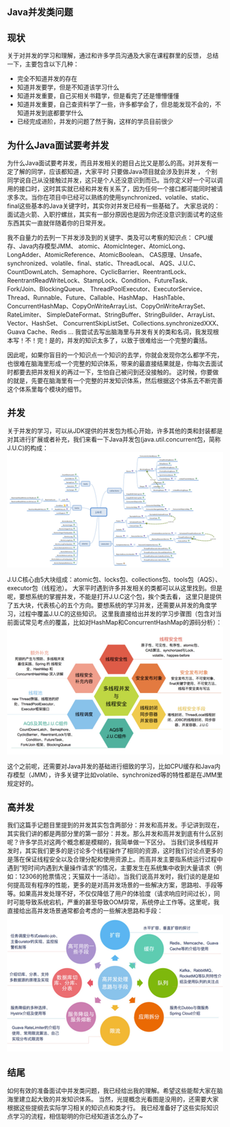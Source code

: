 ## Java并发类问题

## 现状
关于对并发的学习和理解，通过和许多学员沟通及大家在课程群里的反馈，
总结一下，主要包含以下几种：
- 完全不知道并发的存在
- 知道并发要学，但是不知道该学习什么
- 知道并发重要，自己买相关书籍学，但是看完了还是懵懵懂懂
- 知道并发重要，自己查资料学了一些，许多都学会了，但总能发现不会的，不知道并发到底都要学什么
- 已经完成进阶，并发的问题了然于胸，这样的学员目前很少

## 为什么Java面试要考并发
为什么Java面试要考并发，而且并发相关的题目占比又是那么的高。对并发有一定了解的同学，应该都知道，大家平时 只要做Java项目就会涉及到并发 ，
个别同学说自己从没接触过并发，这只是个人还没意识到而已。当你定义好一个可以调用的接口时，这时其实就已经和并发有关系了，因为任何一个接口都可能同时被请求多次。当你在项目中已经可以熟练的使用synchronized、volatile、static、final这些基本的Java关键字时，其实你对并发已经有一些基础了。
大家总说的：面试造火箭、入职拧螺丝，其实有一部分原因也是因为你还没意识到面试考的这些东西其实一直就伴随着你的日常开发。

我不自量力的去列一下并发涉及到的关键字、类及可以考察的知识点：
CPU缓存、Java内存模型JMM、
atomic、AtomicInteger、AtomicLong、LongAdder、AtomicReference、AtomicBoolean、
CAS原理、Unsafe、synchronized、volatile、final、static、ThreadLocal、
AQS、J.U.C、CountDownLatch、Semaphore、CyclicBarrier、ReentrantLock、
ReentrantReadWriteLock、StampLock、Condition、FutureTask、Fork/Join、BlockingQueue、
ThreadPoolExecutor、ExecutorService、Thread、Runnable、Future、Callable、HashMap、 
HashTable、ConcurrentHashMap、CopyOnWriteArrayList、CopyOnWriteArraySet、RateLimiter、
SimpleDateFormat、StringBuffer、StringBuilder、ArrayList、Vector、HashSet、
ConcurrentSkipListSet、Collections.synchronizedXXX、Guava Cache、Redis ... 
我尝试去写出脑海里与并发有关的类和名词，我发现根本写！不！完！是的，并发的知识太多了，以致于很难给出一个完整的囊括。

因此呢，如果你盲目的一个知识点一个知识的去学，你就会发现你怎么都学不完，也很难在脑海里形成一个完整的知识体系，带来的最直接结果就是，你每次去面试时都要去把并发相关的再过一下，生怕自己被问到还没接触的。
这时候，你要做的就是，先要在脑海里有一个完整的并发知识体系，然后根据这个体系去不断完善这个体系里每个模块的细节。

## 并发
关于并发的学习，可以从JDK提供的并发包为核心开始，许多其他的类和封装都是对其进行扩展或者补充，我们来看一下Java并发包(java.util.concurrent包，简称J.U.C)的构成：
![J.U.C](/img/pic1.jpg)



J.U.C核心由5大块组成：atomic包、locks包、collections包、tools包（AQS）、executor包（线程池）。
大家平时遇到许多并发相关的类都可以从这里找到。但是呢，要想系统的掌握并发，不能是打开J.U.C这个包，挨个类去看，
这里只是提供了五大块，代表核心的五个方向。要想系统的学习并发，还需要从并发的角度学习，过程中覆盖J.U.C的这些知识。
这里我直接给出并发的学习步骤图（包含对当前面试常见考点的覆盖，比如对HashMap和ConcurrentHashMap的源码分析）：
![J.U.C2](/img/pic2.jpg)

这个之前呢，还需要对Java并发的基础进行细致的学习，比如CPU缓存和Java内存模型（JMM），许多关键字比如volatile、synchronized等的特性都是在JMM里规定好的。

## 高并发
我们这篇手记题目里提到的并发其实包含两部分：并发和高并发。手记讲到现在，其实我们讲的都是两部分里的第一部分：并发。那么并发和高并发到底有什么区别呢？许多学员对这两个概念都是模糊的，我简单做一下区分。
当我们说多线程并发时，其实我们更多的是讨论多个线程操作了相同的资源，这时我们讨论点更多的是落在保证线程安全以及合理分配和使用资源上。而高并发主要指系统运行过程中遇到“短时间内遇到大量操作请求”的情况，主要发生在系统集中收到大量请求（例如：12306的抢票情况；天猫双十一活动）。当我们说高并发时，我们谈的是是如何提高现有程序的性能，更多的是对高并发场景的一些解决方案，思路啦、手段等等。如果高并发处理不好，不仅仅降低了用户的体验度（请求响应时间过长），同时可能导致系统宕机，严重的甚至导致OOM异常，系统停止工作等。这里呢，我直接给出高并发场景通常都会考虑的一些解决思路和手段：
![J.U.C3](/img/pic3.jpg)

## 结尾
如何有效的准备面试中并发类问题，我已经给出我的理解。希望这些能帮大家在脑海里建立起大致的并发知识体系。
当然，光提概念光看图是没用的，还需要大家根据这些提纲去实际学习相关的知识点和类才行。
我已经准备好了这些实际知识点学习的流程，相信聪明的你已经知道该怎么办了~

